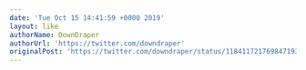 ```yaml
---
date: 'Tue Oct 15 14:41:59 +0000 2019'
layout: like
authorName: DownDraper
authorUrl: 'https://twitter.com/downdraper'
originalPost: 'https://twitter.com/downdraper/status/1184117217698471937'
---
```

